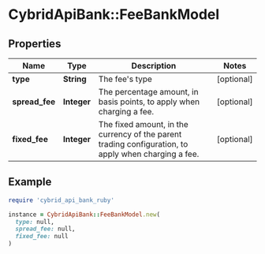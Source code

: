 # CybridApiBank::FeeBankModel

## Properties

| Name | Type | Description | Notes |
| ---- | ---- | ----------- | ----- |
| **type** | **String** | The fee&#39;s type | [optional] |
| **spread_fee** | **Integer** | The percentage amount, in basis points, to apply when charging a fee. | [optional] |
| **fixed_fee** | **Integer** | The fixed amount, in the currency of the parent trading configuration, to apply when charging a fee. | [optional] |

## Example

```ruby
require 'cybrid_api_bank_ruby'

instance = CybridApiBank::FeeBankModel.new(
  type: null,
  spread_fee: null,
  fixed_fee: null
)
```

